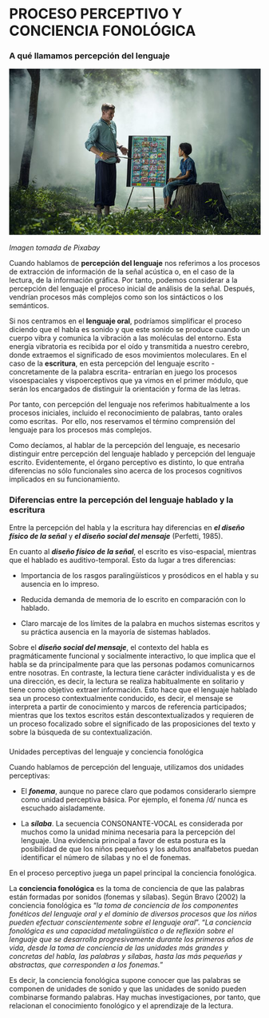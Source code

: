 # PROCESO PERCEPTIVO Y CONCIENCIA FONOLÓGICA

### A qué llamamos percepción del lenguaje


![maestro enseñando a un alumno](img/hombre_abecedario.jpg)


_Imagen tomada de Pixabay_

Cuando hablamos de **percepción del lenguaje** nos referimos a los procesos de extracción de información de la señal acústica o, en el caso de la lectura, de la información gráfica. Por tanto, podemos considerar a la percepción del lenguaje el proceso inicial de análisis de la señal. Después, vendrían procesos más complejos como son los sintácticos o los semánticos.

Si nos centramos en el **lenguaje oral**, podríamos simplificar el proceso diciendo que el habla es sonido y que este sonido se produce cuando un cuerpo vibra y comunica la vibración a las moléculas del entorno. Esta energía vibratoria es recibida por el oído y transmitida a nuestro cerebro, donde extraemos el significado de esos movimientos moleculares. En el caso de la **escritura**, en esta percepción del lenguaje escrito -concretamente de la palabra escrita- entrarían en juego los procesos visoespaciales y vispoerceptivos que ya vimos en el primer módulo, que serán los encargados de distinguir la orientación y forma de las letras.

  
Por tanto, con percepción del lenguaje nos referimos habitualmente a los procesos iniciales, incluido el reconocimiento de palabras, tanto orales como escritas.  Por ello, nos reservamos el término comprensión del lenguaje para los procesos más complejos.

Como decíamos, al hablar de la percepción del lenguaje, es necesario distinguir entre percepción del lenguaje hablado y percepción del lenguaje escrito. Evidentemente, el órgano perceptivo es distinto, lo que entraña diferencias no sólo funcionales sino acerca de los procesos cognitivos implicados en su funcionamiento.    
  
  

### Diferencias entre la percepción del lenguaje hablado y la escritura

Entre la percepción del habla y la escritura hay diferencias en **_el diseño físico de la señal_** y **_el diseño social del mensaje_** (Perfetti, 1985).

En cuanto al **_diseño físico de la señal_**, el escrito es viso-espacial, mientras que el hablado es auditivo-temporal. Esto da lugar a tres diferencias:

*   Importancia de los rasgos paralingüísticos y prosódicos en el habla y su ausencia en lo impreso.
    
*   Reducida demanda de memoria de lo escrito en comparación con lo hablado.
    
*   Claro marcaje de los límites de la palabra en muchos sistemas escritos y su práctica ausencia en la mayoría de sistemas hablados.
    

Sobre el **_diseño social del mensaje_**, el contexto del habla es pragmáticamente funcional y socialmente interactivo, lo que implica que el habla se da principalmente para que las personas podamos comunicarnos entre nosotras. En contraste, la lectura tiene carácter individualista y es de una dirección, es decir, la lectura se realiza habitualmente en solitario y tiene como objetivo extraer información. Esto hace que el lenguaje hablado sea un proceso contextualmente conducido, es decir, el mensaje se interpreta a partir de conocimiento y marcos de referencia participados; mientras que los textos escritos están descontextualizados y requieren de un proceso focalizado sobre el significado de las proposiciones del texto y sobre la búsqueda de su contextualización.

###   
  
Unidades perceptivas del lenguaje y conciencia fonológica

Cuando hablamos de percepción del lenguaje, utilizamos dos unidades perceptivas:

*   El **_fonema_**, aunque no parece claro que podamos considerarlo siempre como unidad perceptiva básica. Por ejemplo, el fonema /d/ nunca es escuchado aisladamente.
    
*   La **_sílaba_**. La secuencia CONSONANTE-VOCAL es considerada por muchos como la unidad mínima necesaria para la percepción del lenguaje. Una evidencia principal a favor de esta postura es la posibilidad de que los niños pequeños y los adultos analfabetos puedan identificar el número de sílabas y no el de fonemas.
    

En el proceso perceptivo juega un papel principal la conciencia fonológica.

La **conciencia fonológica** es la toma de conciencia de que las palabras están formadas por sonidos (fonemas y sílabas). Según Bravo (2002) la conciencia fonológica es “_la toma de conciencia de los componentes fonéticos del lenguaje oral y el dominio de diversos procesos que los niños pueden efectuar conscientemente sobre el lenguaje oral_”. “_La conciencia fonológica es una capacidad metalingüística o de reflexión sobre el lenguaje que se desarrolla progresivamente durante los primeros años de vida, desde la toma de conciencia de las unidades más grandes y concretas del habla, las palabras y sílabas, hasta las más pequeñas y abstractas, que corresponden a los fonemas._”

Es decir, la conciencia fonológica supone conocer que las palabras se componen de unidades de sonido y que las unidades de sonido pueden combinarse formando palabras. Hay muchas investigaciones, por tanto, que relacionan el conocimiento fonológico y el aprendizaje de la lectura.